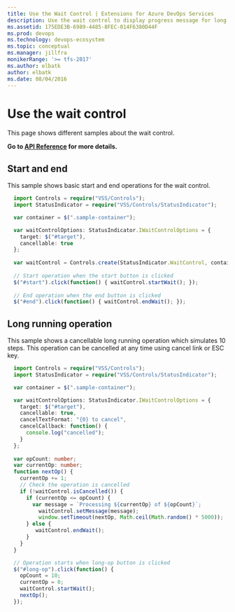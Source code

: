 ```yaml
---
title: Use the Wait Control | Extensions for Azure DevOps Services
description: Use the wait control to display progress message for long running operations in your app for Azure DevOps Services.
ms.assetid: 175EDE3B-6989-4485-8FEC-014F6380D44F
ms.prod: devops
ms.technology: devops-ecosystem
ms.topic: conceptual
ms.manager: jillfra
monikerRange: '>= tfs-2017'
ms.author: elbatk
author: elbatk
ms.date: 08/04/2016
---
```


# Use the wait control

This page shows different samples about the wait control.

**Go to [API Reference](../../reference/client/controls/waitcontrol.md) for more details.**

<a name="basic"></a>
## Start and end
This sample shows basic start and end operations for the wait control. 

``` typescript
  import Controls = require("VSS/Controls");
  import StatusIndicator = require("VSS/Controls/StatusIndicator");

  var container = $(".sample-container");

  var waitControlOptions: StatusIndicator.IWaitControlOptions = {
    target: $("#target"),
    cancellable: true
  };
  
  var waitControl = Controls.create(StatusIndicator.WaitControl, container, waitControlOptions);
  
  // Start operation when the start button is clicked
  $("#start").click(function() { waitControl.startWait(); });
  
  // End operation when the end button is clicked
  $("#end").click(function() { waitControl.endWait(); });
```
<a name="long-running"></a>
## Long running operation
This sample shows a cancellable long running operation which simulates 10 steps. This operation can be cancelled at any time using cancel link or ESC key.

``` typescript
  import Controls = require("VSS/Controls");
  import StatusIndicator = require("VSS/Controls/StatusIndicator");

  var container = $(".sample-container");

  var waitControlOptions: StatusIndicator.IWaitControlOptions = {
    target: $("#target"),
    cancellable: true,
    cancelTextFormat: "{0} to cancel",
    cancelCallback: function() {
      console.log("cancelled");
    }
  };
  
  var opCount: number;
  var currentOp: number;
  function nextOp() {
    currentOp += 1;
    // Check the operation is cancelled
    if (!waitControl.isCancelled()) {
      if (currentOp <= opCount) {
        var message = `Processing ${currentOp} of ${opCount}`;
          waitControl.setMessage(message);
          window.setTimeout(nextOp, Math.ceil(Math.random() * 5000));
      } else {
         waitControl.endWait();
      }
    }
  }

  // Operation starts when long-op button is clicked
  $("#long-op").click(function() {
    opCount = 10;
    currentOp = 0;
    waitControl.startWait();
    nextOp();
  });
```